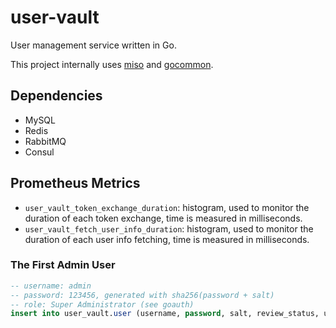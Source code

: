 # user-vault

User management service written in Go.

This project internally uses [miso](https://github.com/curtisnewbie/miso) and [gocommon](https://github.com/curtisnewbie/gocommon).

## Dependencies

- MySQL
- Redis
- RabbitMQ
- Consul

## Prometheus Metrics

- `user_vault_token_exchange_duration`: histogram, used to monitor the duration of each token exchange, time is measured in milliseconds.
- `user_vault_fetch_user_info_duration`: histogram, used to monitor the duration of each user info fetching, time is measured in milliseconds.

### The First Admin User

```sql
-- username: admin
-- password: 123456, generated with sha256(password + salt)
-- role: Super Administrator (see goauth)
insert into user_vault.user (username, password, salt, review_status, user_no, role_no) values ('admin', '958d51602bbfbd18b2a084ba848a827c29952bfef170c936419b0922994c0589', '123456', 'APPROVED', 'UE1049787455160320075953', 'role_554107924873216177918');
```
